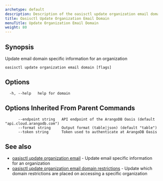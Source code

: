 ```yaml
---
archetype: default
description: Description of the oasisctl update organization email domain command
title: Oasisctl Update Organization Email Domain
menuTitle: Update Organization Email Domain
weight: 80
---
```

## Synopsis
Update email domain specific information for an organization

```
oasisctl update organization email domain [flags]
```

## Options
```
  -h, --help   help for domain
```

## Options Inherited From Parent Commands
```
      --endpoint string   API endpoint of the ArangoDB Oasis (default "api.cloud.arangodb.com")
      --format string     Output format (table|json) (default "table")
      --token string      Token used to authenticate at ArangoDB Oasis
```

## See also
* [oasisctl update organization email](update-organization-email.md)	 - Update email specific information for an organization
* [oasisctl update organization email domain restrictions](update-organization-email-domain-restrictions.md)	 - Update which domain restrictions are placed on accessing a specific organization

